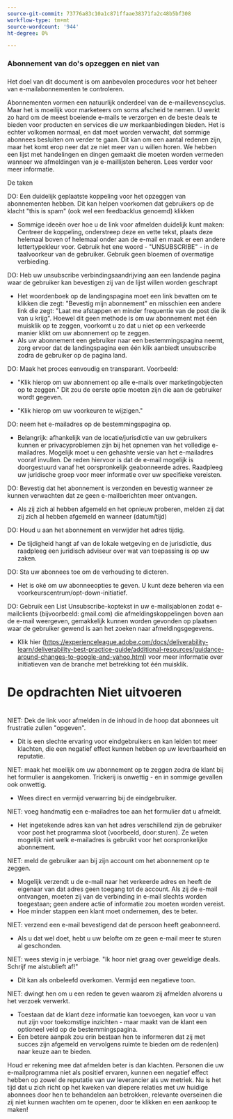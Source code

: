 ```yaml
---
source-git-commit: 73776a83c10a1c871ffaae38371fa2c48b5bf308
workflow-type: tm+mt
source-wordcount: '944'
ht-degree: 0%

---
```

### Abonnement van do&#39;s opzeggen en niet van
###


Het doel van dit document is om aanbevolen procedures voor het beheer van e-mailabonnementen te controleren.

Abonnementen vormen een natuurlijk onderdeel van de e-maillevenscyclus. Maar het is moeilijk voor marketeers om soms afscheid te nemen. U werkt zo hard om de meest boeiende e-mails te verzorgen en de beste deals te bieden voor producten en services die uw merkaanbiedingen bieden. Het is echter volkomen normaal, en dat moet worden verwacht, dat sommige abonnees besluiten om verder te gaan. Dit kan om een aantal redenen zijn, maar het komt erop neer dat ze niet meer van u willen horen.
We hebben een lijst met handelingen en dingen gemaakt die moeten worden vermeden wanneer we afmeldingen van je e-maillijsten beheren. Lees verder voor meer informatie.

De taken

DO: Een duidelijk geplaatste koppeling voor het opzeggen van abonnementen hebben. Dit kan helpen voorkomen dat gebruikers op de klacht &quot;this is spam&quot; (ook wel een feedbacklus genoemd) klikken

+ Sommige ideeën over hoe u de link voor afmelden duidelijk kunt maken: Centreer de koppeling, onderstreep deze en vette tekst, plaats deze helemaal boven of helemaal onder aan de e-mail en maak er een andere lettertypekleur voor. Gebruik het ene woord - &quot;UNSUBSCRIBE&quot; - in de taalvoorkeur van de gebruiker. Gebruik geen bloemen of overmatige verbieding.

DO: Heb uw unsubscribe verbindingsaandrijving aan een landende pagina waar de gebruiker kan bevestigen zij van de lijst willen worden geschrapt

+ Het woordenboek op de landingspagina moet een link bevatten om te klikken die zegt: &quot;Bevestig mijn abonnement&quot; en misschien een andere link die zegt: &quot;Laat me afstappen en minder frequentie van de post die ik van u krijg&quot;. Hoewel dit geen methode is om uw abonnement met één muisklik op te zeggen, voorkomt u zo dat u niet op een verkeerde manier klikt om uw abonnement op te zeggen.
+ Als uw abonnement een gebruiker naar een bestemmingspagina neemt, zorg ervoor dat de landingspagina een één klik aanbiedt unsubscribe zodra de gebruiker op de pagina land.

DO: Maak het proces eenvoudig en transparant. Voorbeeld:

+ &quot;Klik hierop om uw abonnement op alle e-mails over marketingobjecten op te zeggen.&quot; Dit zou de eerste optie moeten zijn die aan de gebruiker wordt gegeven.

+ &quot;Klik hierop om uw voorkeuren te wijzigen.&quot;

DO: neem het e-mailadres op de bestemmingspagina op.

+ Belangrijk: afhankelijk van de locatie/jurisdictie van uw gebruikers kunnen er privacyproblemen zijn bij het opnemen van het volledige e-mailadres. Mogelijk moet u een gehashte versie van het e-mailadres vooraf invullen. De reden hiervoor is dat de e-mail mogelijk is doorgestuurd vanaf het oorspronkelijk geabonneerde adres. Raadpleeg uw juridische groep voor meer informatie over uw specifieke vereisten.

DO: Bevestig dat het abonnement is verzonden en bevestig wanneer ze kunnen verwachten dat ze geen e-mailberichten meer ontvangen.

+ Als zij zich al hebben afgemeld en het opnieuw proberen, melden zij dat zij zich al hebben afgemeld en wanneer (datum/tijd)

DO: Houd u aan het abonnement en verwijder het adres tijdig.

+ De tijdigheid hangt af van de lokale wetgeving en de jurisdictie, dus raadpleeg een juridisch adviseur over wat van toepassing is op uw zaken.

DO: Sta uw abonnees toe om de verhouding te dicteren.

+ Het is oké om uw abonneeopties te geven. U kunt deze beheren via een voorkeurscentrum/opt-down-initiatief.

DO: Gebruik een List Unsubscribe-koptekst in uw e-mailsjablonen zodat e-mailclients (bijvoorbeeld: gmail.com) die afmeldingskoppelingen boven aan de e-mail weergeven, gemakkelijk kunnen worden gevonden op plaatsen waar de gebruiker gewend is aan het zoeken naar afmeldingsgegevens.

+ Klik hier (https://experienceleague.adobe.com/docs/deliverability-learn/deliverability-best-practice-guide/additional-resources/guidance-around-changes-to-google-and-yahoo.html) voor meer informatie over initiatieven van de branche met betrekking tot één muisklik.

# De opdrachten Niet uitvoeren
#


NIET: Dek de link voor afmelden in de inhoud in de hoop dat abonnees uit frustratie zullen &quot;opgeven&quot;.

+ Dit is een slechte ervaring voor eindgebruikers en kan leiden tot meer klachten, die een negatief effect kunnen hebben op uw leverbaarheid en reputatie.

NIET: maak het moeilijk om uw abonnement op te zeggen zodra de klant bij het formulier is aangekomen. Trickerij is onwettig - en in sommige gevallen ook onwettig.

+ Wees direct en vermijd verwarring bij de eindgebruiker.

NIET: voeg handmatig een e-mailadres toe aan het formulier dat u afmeldt.

+ Het ingetekende adres kan van het adres verschillend zijn de gebruiker voor post het programma sloot (voorbeeld, door:sturen).  Ze weten mogelijk niet welk e-mailadres is gebruikt voor het oorspronkelijke abonnement.

NIET: meld de gebruiker aan bij zijn account om het abonnement op te zeggen.

+ Mogelijk verzendt u de e-mail naar het verkeerde adres en heeft de eigenaar van dat adres geen toegang tot de account.  Als zij de e-mail ontvangen, moeten zij van de verbinding in e-mail slechts worden toegestaan; geen andere actie of informatie zou moeten worden vereist.
+ Hoe minder stappen een klant moet ondernemen, des te beter.

NIET: verzend een e-mail bevestigend dat de persoon heeft geabonneerd.

+ Als u dat wel doet, hebt u uw belofte om ze geen e-mail meer te sturen al geschonden.

NIET: wees stevig in je verbiage. &quot;Ik hoor niet graag over geweldige deals. Schrijf me alstublieft af!&quot;

+ Dit kan als onbeleefd overkomen. Vermijd een negatieve toon.

NIET: dwingt hen om u een reden te geven waarom zij afmelden alvorens u het verzoek verwerkt.

+ Toestaan dat de klant deze informatie kan toevoegen, kan voor u van nut zijn voor toekomstige inzichten - maar maakt van de klant een optioneel veld op de bestemmingspagina.
+ Een betere aanpak zou erin bestaan hen te informeren dat zij met succes zijn afgemeld en vervolgens ruimte te bieden om de reden(en) naar keuze aan te bieden.

Houd er rekening mee dat afmelden beter is dan klachten. Personen die uw e-mailprogramma niet als positief ervaren, kunnen een negatief effect hebben op zowel de reputatie van uw leverancier als uw metriek. Nu is het tijd dat u zich richt op het kweken van diepere relaties met uw huidige abonnees door hen te behandelen aan betrokken, relevante overseinen die zij niet kunnen wachten om te openen, door te klikken en een aankoop te maken!

